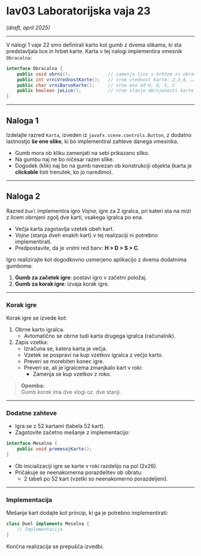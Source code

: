 # lav03 Laboratorijska vaja 23  
*(draft, april 2025)*  

---
V nalogi 1 vaje 22 smo definirali karto kot gumb z dvema slikama, ki sta predstavljala lice in hrbet karte. Karta v tej nalogi implementira vmesnik `Obracalna`:

```java
interface Obracalna {
    public void obrni();              // zamenja lice s hrbtom in obratno
    public int vrniVrednostKarte();   // vrne vrednost karte: 2,3,4, …., 9,10,11,12,13,14 ne glede na barvo
    public char vrniBarvoKarte();     // vrne eno od H, D, S, C
    public boolean jeLice();          // vrne stanje obrnjenosti karte
}
```

---
## Naloga 1  
Izdelajte razred `Karta`, izveden iz `javafx.scene.controls.Button`, z dodatno lastnostjo **še ene slike**, ki bo implementiral zahteve danega vmesnika.  
- Gumb mora ob kliku zamenjati na sebi prikazano sliko.  
- Na gumbu naj ne bo ničesar razen slike.  
- Dogodek (klik) naj bo na gumb navezan ob konstrukciji objekta (karta je **clickable** tisti trenutek, ko jo naredimo).  

---
## Naloga 2  
Razred `Duel` implementira igro *Vojna*, igre za 2 igralca, pri kateri sta na mizi z licem obrnjeni zgolj dve karti, vsakega igralca po ena.  
- Večja karta zagotavlja vzetek obeh kart.  
- *Vojne* (stanja dveh enakih kart) v tej realizaciji ni potrebno implementirati.  
- Predpostavite, da je vrstni red barv: **H > D > S > C**.  

Igro realizirajte kot dogodkovno usmerjeno aplikacijo z dvema dodatnima gumboma:  
1. **Gumb za začetek igre**: postavi igro v začetni položaj.  
2. **Gumb za korak igre**: izvaja korak igre.  

---
### Korak igre  
Korak igre se izvede kot:  
1. Obrne karto igralca.  
   - Avtomatično se obrne tudi karta drugega igralca (računalnik).  
2. Zapis vzetka:  
   - Izračuna se, katera karta je večja.  
   - Vzetek se pospravi na kup vzetkov igralca z večjo karto.  
   - Preveri se morebiten konec igre.  
   - Preveri se, ali je igralcema zmanjkalo kart v roki:  
     - Zamenja se kup vzetkov z roko.  

> **Opomba:**  
> Gumb *korak* ima dve vlogi oz. dve stanji.  

---
### Dodatne zahteve  
- Igra se z 52 kartami (tabela 52 kart).  
- Zagotovite začetno mešanje z implementacijo:  

```java
interface Mesalna {
    public void premesajKarte();
}
```

- Ob inicializaciji igre se karte v roki razdelijo na pol (2x26).  
- Pričakuje se neenakomerna porazdelitev ob obratu:  
  - 2 tabeli po 52 kart (vzetki so neenakomerno porazdeljeni).  

---
### Implementacija  
Mešanje kart dodajte kot princip, ki ga je potrebno implementirati:  

```java
class Duel implements Mesalna {
    // Implementacija
}
```

Končna realizacija se prepušča izvedbi.
